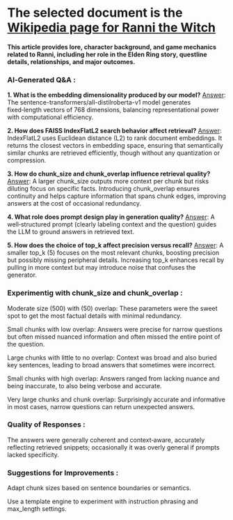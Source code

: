 # The selected document is the [Wikipedia page for Ranni the Witch](https://en.wikipedia.org/wiki/Ranni_the_Witch)
**This article provides lore, character background, and game mechanics related to Ranni, including her role in the Elden Ring story, questline details, relationships, and major outcomes.**  
  
  
### AI‑Generated Q&A :

**1. What is the embedding dimensionality produced by our model?** 
<ins>Answer</ins>: The sentence-transformers/all-distilroberta-v1 model generates fixed‑length vectors of 768 dimensions, balancing representational power with computational efficiency.


**2. How does FAISS IndexFlatL2 search behavior affect retrieval?** 
<ins>Answer</ins>: IndexFlatL2 uses Euclidean distance (L2) to rank document embeddings. It returns the closest vectors in embedding space, ensuring that semantically similar chunks are retrieved efficiently, though without any quantization or compression.


**3. How do chunk_size and chunk_overlap influence retrieval quality?** 
<ins>Answer</ins>: A larger chunk_size outputs more context per chunk but risks diluting focus on specific facts. Introducing chunk_overlap ensures continuity and helps capture information that spans chunk edges, improving answers at the cost of occasional redundancy.


**4. What role does prompt design play in generation quality?** 
<ins>Answer</ins>: A well‑structured prompt (clearly labeling context and the question) guides the LLM to ground answers in retrieved text.


**5. How does the choice of top_k affect precision versus recall?**
<ins>Answer</ins>: A smaller top_k (5) focuses on the most relevant chunks, boosting precision but possibly missing peripheral details. Increasing top_k enhances recall by pulling in more context but may introduce noise that confuses the generator.  
  
   
  
### Experimentig with chunk_size and chunk_overlap :

Moderate size (500) with (50) overlap: These parameters were the sweet spot to get the most factual details with minimal redundancy.  

Small chunks with low overlap: Answers were precise for narrow questions but often missed nuanced information and often missed the entire point of the question.

Large chunks with little to no overlap: Context was broad and also buried key sentences, leading to broad answers that sometimes were incorrect.

Small chunks with high overlap: Answers ranged from lacking nuance and being inaccurate, to also being verbose and accurate.

Very large chunks and chunk overlap: Surprisingly accurate and informative in most cases, narrow questions can return unexpected answers.
  
  
### Quality of Responses :

The answers were generally coherent and context‑aware, accurately reflecting retrieved snippets; occasionally it was overly general if prompts lacked specificity.  
  
  
  
### Suggestions for Improvements :

Adapt chunk sizes based on sentence boundaries or semantics.

Use a template engine to experiment with instruction phrasing and max_length settings.
